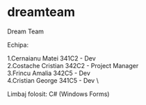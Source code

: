 # dreamteam
Dream Team

Echipa:

  1.Cernaianu Matei 341C2 - Dev \
  2.Costache Cristian 342C2 - Project Manager \
  3.Frincu Amalia 342C5 - Dev \
  4.Cristian George 341C5 - Dev \

Limbaj folosit: C# (Windows Forms)
